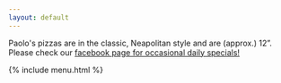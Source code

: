 ```yaml
---
layout: default
---
```


Paolo's pizzas are in the classic, Neapolitan style and are (approx.) 12”.
Please check our [facebook page for occasional daily specials!]({{site.facebook}})

{% include menu.html %}
